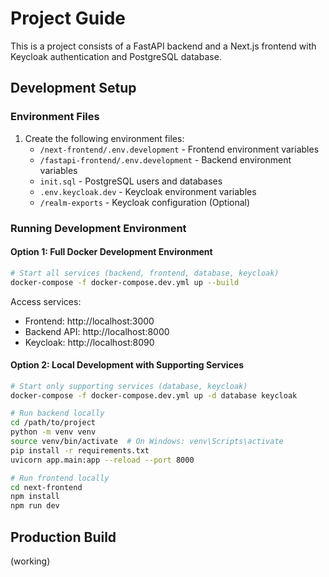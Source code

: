 # Project Guide

This is a project consists of a FastAPI backend and a Next.js frontend with Keycloak authentication and PostgreSQL
database.

## Development Setup

### Environment Files

1. Create the following environment files:
    - `/next-frontend/.env.development` - Frontend environment variables
    - `/fastapi-frontend/.env.development` - Backend environment variables
    - `init.sql` - PostgreSQL users and databases
    - `.env.keycloak.dev` - Keycloak environment variables
    - `/realm-exports` - Keycloak configuration (Optional)

### Running Development Environment

#### Option 1: Full Docker Development Environment

```bash
# Start all services (backend, frontend, database, keycloak)
docker-compose -f docker-compose.dev.yml up --build
```

Access services:

- Frontend: http://localhost:3000
- Backend API: http://localhost:8000
- Keycloak: http://localhost:8090

#### Option 2: Local Development with Supporting Services

```bash
# Start only supporting services (database, keycloak)
docker-compose -f docker-compose.dev.yml up -d database keycloak

# Run backend locally
cd /path/to/project
python -m venv venv
source venv/bin/activate  # On Windows: venv\Scripts\activate
pip install -r requirements.txt
uvicorn app.main:app --reload --port 8000

# Run frontend locally
cd next-frontend
npm install
npm run dev
```

## Production Build

(working)
